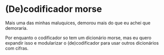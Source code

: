 # (De)codificador morse

Mais uma das minhas maluquices, demorou mais do que eu achei que demoraria.

Por enquanto o codificador so tem um dicionário morse, mas eu quero expandir isso e modularizar o (de)codificador para usar outros dicionários com cifras.

